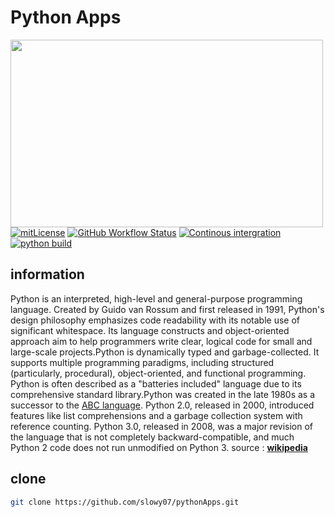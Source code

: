 # Python Apps

<img src="https://www.fintechnews.org/wp-content/uploads/2020/08/1-1.jpg" width="500" height="300">\
[![mitLicense](https://img.shields.io/apm/l/vim-mode?color=green&label=license&logo=pencil&style=for-the-badge)](https://github.com/slowy07/pythonApps/blob/main/LICENSE)
[![GitHub Workflow Status](https://img.shields.io/github/workflow/status/slowy07/pythonApps/CI?label=Build&logo=github&style=for-the-badge)](https://github.com/slowy07/pythonApps/actions?query=workflow%3ACI)
[![Continous intergration](https://img.shields.io/github/workflow/status/slowy07/pythonApps/Continuous%20Integration?label=Continuous%20Integration&logo=github&style=for-the-badge)](https://github.com/slowy07/pythonApps/actions?query=workflow%3A%22Continuous+Integration%22)
[![python build](https://img.shields.io/github/workflow/status/slowy07/pythonApps/Python%20application?label=python&logo=python&logoColor=white&style=for-the-badge)](https://github.com/slowy07/pythonApps/actions?query=workflow%3A%22Continuous+Integration%22)



## information

Python is an interpreted, high-level and general-purpose programming language. Created by Guido van Rossum and first released in 1991, Python's design philosophy emphasizes code readability with its notable use of significant whitespace. Its language constructs and object-oriented approach aim to help programmers write clear, logical code for small and large-scale projects.Python is dynamically typed and garbage-collected. It supports multiple programming paradigms, including structured (particularly, procedural), object-oriented, and functional programming. Python is often described as a "batteries included" language due to its comprehensive standard library.Python was created in the late 1980s as a successor to the [ABC language](<https://en.wikipedia.org/wiki/ABC_(programming_language)>). Python 2.0, released in 2000, introduced features like list comprehensions and a garbage collection system with reference counting.
Python 3.0, released in 2008, was a major revision of the language that is not completely backward-compatible, and much Python 2 code does not run unmodified on Python 3.
source : [**wikipedia**](<https://en.wikipedia.org/wiki/Python_(programming_language)>)

## clone

```bash
git clone https://github.com/slowy07/pythonApps.git
```

